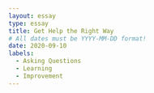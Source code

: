 ```yaml
---
layout: essay
type: essay
title: Get Help the Right Way
# All dates must be YYYY-MM-DD format!
date: 2020-09-10
labels:
  - Asking Questions
  - Learning
  - Improvement
---
```

 
